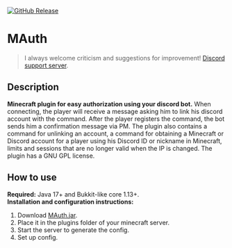 [![GitHub Release](https://img.shields.io/github/v/release/Flioris/MAuth)](https://github.com/Flioris/MAuth/releases)
# MAuth
> I always welcome criticism and suggestions for improvement! [Discord support server](https://discord.gg/AZSZ8nhtra).

## Description
**Minecraft plugin for easy authorization using your discord bot.** When connecting, the player will receive a message asking him to link his discord account with the command. After the player registers the command, the bot sends him a confirmation message via PM. The plugin also contains a command for unlinking an account, a command for obtaining a Minecraft or Discord account for a player using his Discord ID or nickname in Minecraft, limits and sessions that are no longer valid when the IP is changed. The plugin has a GNU GPL license.

## How to use
**Required:** Java 17+ and Bukkit-like core 1.13+.\
**Installation and configuration instructions:**
1. Download [MAuth.jar](https://github.com/Flioris/MAuth/releases).
2. Place it in the plugins folder of your minecraft server.
3. Start the server to generate the config.
4. Set up config.
